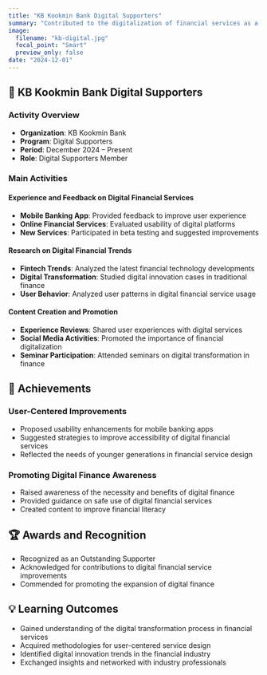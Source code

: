 ```yaml
---
title: "KB Kookmin Bank Digital Supporters"
summary: "Contributed to the digitalization of financial services as a member of KB Kookmin Bank’s Digital Supporters."
image:
  filename: "kb-digital.jpg"
  focal_point: "Smart"
  preview_only: false
date: "2024-12-01"
---
```


## 🏦 KB Kookmin Bank Digital Supporters

### Activity Overview
- **Organization**: KB Kookmin Bank  
- **Program**: Digital Supporters  
- **Period**: December 2024 – Present  
- **Role**: Digital Supporters Member  

### Main Activities

#### Experience and Feedback on Digital Financial Services
- **Mobile Banking App**: Provided feedback to improve user experience  
- **Online Financial Services**: Evaluated usability of digital platforms  
- **New Services**: Participated in beta testing and suggested improvements  

#### Research on Digital Financial Trends
- **Fintech Trends**: Analyzed the latest financial technology developments  
- **Digital Transformation**: Studied digital innovation cases in traditional finance  
- **User Behavior**: Analyzed user patterns in digital financial service usage  

#### Content Creation and Promotion
- **Experience Reviews**: Shared user experiences with digital services  
- **Social Media Activities**: Promoted the importance of financial digitalization  
- **Seminar Participation**: Attended seminars on digital transformation in finance  

## 🎯 Achievements

### User-Centered Improvements
- Proposed usability enhancements for mobile banking apps  
- Suggested strategies to improve accessibility of digital financial services  
- Reflected the needs of younger generations in financial service design  

### Promoting Digital Finance Awareness
- Raised awareness of the necessity and benefits of digital finance  
- Provided guidance on safe use of digital financial services  
- Created content to improve financial literacy  

## 🏆 Awards and Recognition
- Recognized as an Outstanding Supporter  
- Acknowledged for contributions to digital financial service improvements  
- Commended for promoting the expansion of digital finance  

## 💡 Learning Outcomes
- Gained understanding of the digital transformation process in financial services  
- Acquired methodologies for user-centered service design  
- Identified digital innovation trends in the financial industry  
- Exchanged insights and networked with industry professionals
